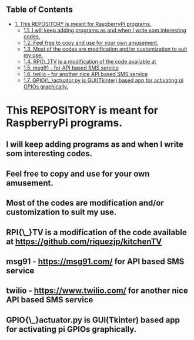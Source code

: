 <div id="table-of-contents">
<h2>Table of Contents</h2>
<div id="text-table-of-contents">
<ul>
<li><a href="#sec-1">1. This REPOSITORY is meant for RaspberryPi programs.</a>
<ul>
<li><a href="#sec-1-1">1.1. I will keep adding programs as and when I write som interesting codes.</a></li>
<li><a href="#sec-1-2">1.2. Feel free to copy and use for your own amusement.</a></li>
<li><a href="#sec-1-3">1.3. Most of the codes are modification and/or customization to suit my use.</a></li>
<li><a href="#sec-1-4">1.4. RPI{\_}TV is a modification of the code available at </a></li>
<li><a href="#sec-1-5">1.5. msg91 -  for API based SMS service</a></li>
<li><a href="#sec-1-6">1.6. twilio - for another nice API based SMS service</a></li>
<li><a href="#sec-1-7">1.7. GPIO{\_}actuator.py is GUI(Tkinter) based app for activating pi GPIOs graphically.</a></li>
</ul>
</li>
</ul>
</div>
</div>

# This REPOSITORY is meant for RaspberryPi programs.<a id="sec-1" name="sec-1"></a>

## I will keep adding programs as and when I write som interesting codes.<a id="sec-1-1" name="sec-1-1"></a>

## Feel free to copy and use for your own amusement.<a id="sec-1-2" name="sec-1-2"></a>

## Most of the codes are modification and/or customization to suit my use.<a id="sec-1-3" name="sec-1-3"></a>

## RPI{\\\_}TV is a modification of the code available at <https://github.com/riquezjp/kitchenTV><a id="sec-1-4" name="sec-1-4"></a>

## msg91 -  <https://msg91.com/> for API based SMS service<a id="sec-1-5" name="sec-1-5"></a>

## twilio - <https://www.twilio.com/> for another nice API based SMS service<a id="sec-1-6" name="sec-1-6"></a>

## GPIO{\\\_}actuator.py is GUI(Tkinter) based app for activating pi GPIOs graphically.<a id="sec-1-7" name="sec-1-7"></a>

